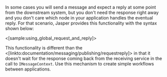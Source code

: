 <!--title:Send Message with Eventual Reply-->

In some cases you will send a message and expect a reply at some point from the downstream system, but you 
don't need the response right away and you don't care which node in your application handles the eventual reply. 
For that scenario, Jasper provides this functionality with the syntax shown below:

<[sample:using_global_request_and_reply]>

This functionality is different than the <[linkto:documentation/messaging/publishing/requestreply]> in that it doesn't wait for the 
response coming back from the receiving service in the call to `IMessageContext`. Use this mechanism to create simple workflows between
applications.

